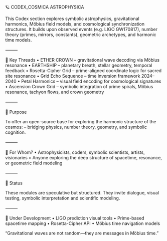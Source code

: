 🪐 CODEX_COSMICA ASTROPHYSICA

This Codex section explores symbolic astrophysics, gravitational harmonics, Möbius field models, and cosmological synchronization structures.
It builds upon observed events (e.g. LIGO GW170817), number theory (primes, mirrors, constants), geometric archetypes, and harmonic time models.

⸻

🔭 Key Threads
	•	ETHER CROWN – gravitational wave decoding via Möbius resonance
	•	EARTHSHIP – planetary breath, stellar geometry, temporal feedback
	•	Rosetta-Cipher Grid – prime-aligned coordinate logic for sacred site resonance
	•	Grid Echo Sequence – time inversion framework 2024–2040
	•	Petal Harmonics – visual field encoding for cosmological signatures
	•	Ascension Crown Grid – symbolic integration of prime spirals, Möbius resonance, tachyon flows, and crown geometry

⸻

🎯 Purpose

To offer an open-source base for exploring the harmonic structure of the cosmos:
– bridging physics, number theory, geometry, and symbolic cognition.

⸻

👥 For Whom?
	•	Astrophysicists, coders, symbolic scientists, artists, visionaries
	•	Anyone exploring the deep structure of spacetime, resonance, or geometric field modeling

⸻

🧪 Status

These modules are speculative but structured.
They invite dialogue, visual testing, symbolic interpretation and scientific modeling.

⸻

🔗 Under Development
	•	LIGO prediction visual tools
	•	Prime-based spacetime mapping
	•	Rosetta-Cipher API
	•	Möbius time navigation models

“Gravitational waves are not random—they are messages in Möbius time.”

